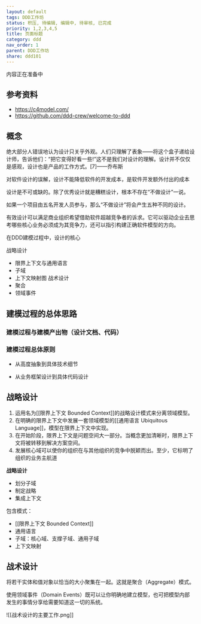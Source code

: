 ```yaml
---
layout: default
tags: DDD工作坊
status: 积压, 待编辑, 编辑中, 待审核, 已完成
priority: 1,2,3,4,5
title: 页面标题
category: ddd
nav_order: 1
parent: DDD工作坊
share: ddd101
---
```



内容正在准备中

## 参考资料

- https://c4model.com/
- https://github.com/ddd-crew/welcome-to-ddd

## 概念

绝大部分人错误地认为设计只关乎外观。人们只理解了表象——将这个盒子递给设计师，告诉他们：“把它变得好看一些!”这不是我们对设计的理解。设计并不仅仅是感观，设计也是产品的工作方式。[7]——乔布斯

对软件设计的误解，设计不能降低软件的开发成本，是软件开发额外付出的成本

设计是不可或缺的。除了优秀设计就是糟糕设计，根本不存在“不做设计”一说。

如果一个项目由五名开发人员参与，那么“不做设计”将会产生五种不同的设计。

有效设计可以满足商业组织希望借助软件超越竞争者的诉求。它可以驱动企业去思考哪些核心业务必须成为其竞争力，还可以指引构建正确软件模型的方向。

在DDD建模过程中，设计的核心

战略设计
- 限界上下文与通用语言
- 子域
- 上下文映射图
战术设计
- 聚合
- 领域事件

## 建模过程的总体思路

### 建模过程与建模产出物（设计文档、代码）

### 建模过程总体原则

- 从高度抽象到具体技术细节

- 从业务框架设计到具体代码设计

## 战略设计

1. 运用名为[[限界上下文 Bounded Context]]的战略设计模式来分离领域模型。
2. 在明确的限界上下文中发展一套领域模型的[[通用语言 Ubiquitous Language]]，模型在限界上下文中实现。
3. 在开始阶段，限界上下文是问题空间大一部分。当概念更加清晰时，限界上下文将被转移到解决方案空间。
4. 发展核心域可以使你的组织在与其他组织的竞争中脱颖而出。至少，它标明了组织的业务主航道


**战略设计**
- 划分子域
- 制定战略
- 集成上下文

包含模式：
- [[限界上下文 Bounded Context]]
- 通用语言
- 子域：核心域、支撑子域、通用子域
- 上下文映射

## 战术设计

将若干实体和值对象以恰当的大小聚集在一起。这就是聚合（Aggregate）模式。

使用领域事件（Domain Events）既可以让你明确地建立模型，也可把模型内部发生的事情分享给需要知道这一切的系统。

![[战术设计的主要工作.png]]